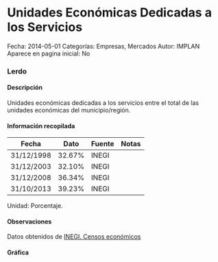 Unidades Económicas Dedicadas a los Servicios
=====

Fecha: 2014-05-01
Categorías: Empresas, Mercados
Autor: IMPLAN
Aparece en pagina inicial: No

### Lerdo

#### Descripción

Unidades económicas dedicadas a los servicios entre el total de las unidades económicas del municipio/región.

<!-- break -->

#### Información recopilada

<table class="table table-hover table-bordered matriz">
  <thead>
    <tr><th>Fecha</th><th>Dato</th><th>Fuente</th><th>Notas</th></tr>
  </thead>
  <tbody>
    <tr><td class="centrado">31/12/1998</td><td class="derecha">32.67%</td><td>INEGI</td><td></td></tr>
    <tr><td class="centrado">31/12/2003</td><td class="derecha">32.10%</td><td>INEGI</td><td></td></tr>
    <tr><td class="centrado">31/12/2008</td><td class="derecha">36.34%</td><td>INEGI</td><td></td></tr>
    <tr><td class="centrado">31/10/2013</td><td class="derecha">39.23%</td><td>INEGI</td><td></td></tr>
  </tbody>
</table>

Unidad: Porcentaje.

#### Observaciones

Datos obtenidos de [INEGI. Censos económicos](http://www3.inegi.org.mx/sistemas/saic/)

#### Gráfica

<div id="Morrisvrhmtvou" class="grafica"></div>
  <script>
  new Morris.Line({
    element: 'Morrisvrhmtvou',
    data: [
      { fecha: '1998-12-31', dato: 32.6700 },
      { fecha: '2003-12-31', dato: 32.1000 },
      { fecha: '2008-12-31', dato: 36.3400 },
      { fecha: '2013-10-31', dato: 39.2300 }
    ],
    xkey: 'fecha',
    ykeys: ['dato'],
    labels: ['Dato'],
    lineColors: ['#FF5B02'],
    xLabelFormat: function(d) {
      return d.getDate()+'/'+(d.getMonth()+1)+'/'+d.getFullYear();
    },
    dateFormat: function (ts) {
      var d = new Date(ts);
      return d.getDate() + '/' + (d.getMonth() + 1) + '/' + d.getFullYear();
    }
  });
  </script>
